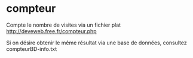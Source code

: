 # compteur
Compte le nombre de visites via un fichier plat
http://deveweb.free.fr/compteur.php

Si on désire obtenir le même résultat via une base de données, consultez compteurBD-info.txt
